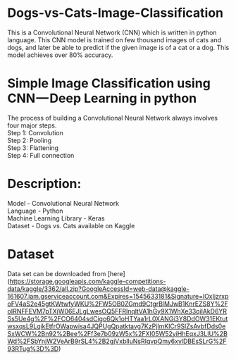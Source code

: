 # Dogs-vs-Cats-Image-Classification

This is a Convolutional Neural Network (CNN) which is written in python language. This CNN model is trained on few thousand images of cats and dogs, and later be able to predict if the given image is of a cat or a dog. This model achieves over 80% accuracy.

# Simple Image Classification using CNN — Deep Learning in python

The process of building a Convolutional Neural Network always involves four major steps. </br>
Step 1: Convolution </br>
Step 2: Pooling </br>
Step 3: Flattening </br>
Step 4: Full connection </br>

# Description:

Model - Convolutional Neural Network </br>
Language - Python </br>
Machine Learning Library - Keras </br>
Dataset - Dogs vs. Cats available on Kaggle </br>

# Dataset

Data set can be downloaded from [here] (https://storage.googleapis.com/kaggle-competitions-data/kaggle/3362/all.zip?GoogleAccessId=web-data@kaggle-161607.iam.gserviceaccount.com&Expires=1545633181&Signature=lOxIjzrxpoFV4aS2e45gtKWtwfyWKU%2FW5OB0ZGmd9CtgrBlMJwB1KnrEZS8Y%2FoIRNFFEVM7pTXjW06EJLgLwesOQ5FFRlnqltVA1hGy9X1WhXe33qilAkD6YRSs5Ue4g%2F%2FCO6404sdCigo6Qk1oHTYaa1rL0XANGi3Y8DdOW31EKtutwsxqsL9LqikEtfrOWapwisa4JQPUgQpatktavg7KzPjImKlCr9SlZsAvbfDds0eSxWCW%2Bn92%2Bee%2Ff3e7b09zW5x%2FXI05W52yiHhEqxJ3LIU%2BWd%2FSbYnjW2VeArB9rSL4%2B2gjVxblluNsRIqvpQmy6xylDBEsSLrG%2F93RTug%3D%3D)
